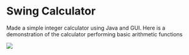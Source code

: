 # Swing Calculator
Made a simple integer calculator using Java and GUI.
Here is a demonstration of the calculator performing basic arithmetic functions


<img src='https://media.giphy.com/media/UulDQaDtBQZamVIhSJ/giphy.gif'>
